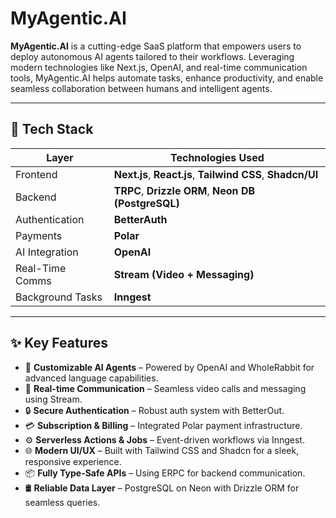 # MyAgentic.AI

**MyAgentic.AI** is a cutting-edge SaaS platform that empowers users to deploy autonomous AI agents tailored to their workflows. Leveraging modern technologies like Next.js, OpenAI, and real-time communication tools, MyAgentic.AI helps automate tasks, enhance productivity, and enable seamless collaboration between humans and intelligent agents.

---

## 🚀 Tech Stack

| Layer             | Technologies Used                                                                 |
|-------------------|-----------------------------------------------------------------------------------|
| Frontend          | **Next.js**, **React.js**, **Tailwind CSS**, **Shadcn/UI**                        |
| Backend           | **TRPC**, **Drizzle ORM**, **Neon DB (PostgreSQL)**                               |
| Authentication    | **BetterAuth**                                                                    |
| Payments          | **Polar**                                                                         |
| AI Integration    | **OpenAI**                                                                        |
| Real-Time Comms   | **Stream (Video + Messaging)**                                                    |
| Background Tasks  | **Inngest**                                                                       |

---

## ✨ Key Features

- 🔧 **Customizable AI Agents** – Powered by OpenAI and WholeRabbit for advanced language capabilities.
- 🎥 **Real-time Communication** – Seamless video calls and messaging using Stream.
- 🔒 **Secure Authentication** – Robust auth system with BetterOut.
- 💳 **Subscription & Billing** – Integrated Polar payment infrastructure.
- ⚙️ **Serverless Actions & Jobs** – Event-driven workflows via Inngest.
- 🌐 **Modern UI/UX** – Built with Tailwind CSS and Shadcn for a sleek, responsive experience.
- 📦 **Fully Type-Safe APIs** – Using ERPC for backend communication.
- 🛢 **Reliable Data Layer** – PostgreSQL on Neon with Drizzle ORM for seamless queries.

